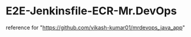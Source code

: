 # E2E-Jenkinsfile-ECR-Mr.DevOps
reference for "https://github.com/vikash-kumar01/mrdevops_java_app"
